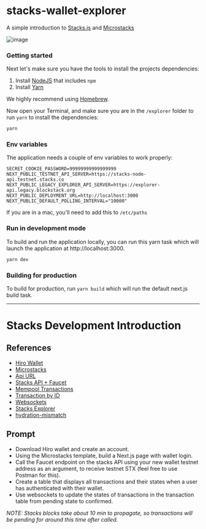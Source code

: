 # stacks-wallet-explorer

A simple introduction to [Stacks.js](https://www.hiro.so/stacks-js) and [Microstacks](https://micro-stacks.dev/)

![image](https://user-images.githubusercontent.com/11360704/207528609-2a8efcfb-4fc4-4bcf-8c6d-523b953ff75b.png)

### Getting started

Next let's make sure you have the tools to install the projects dependencies:

1. Install [NodeJS](https://nodejs.dev/) that includes `npm`
1. Install [Yarn](https://yarnpkg.com/)

We highly recommend using [Homebrew](https://brew.sh/).

Now open your Terminal, and make sure you are in the `/explorer` folder to run `yarn` to install the dependencies:

```sh
yarn
```

### Env variables

The application needs a couple of env variables to work properly:

```
SECRET_COOKIE_PASSWORD=99999999999999999
NEXT_PUBLIC_TESTNET_API_SERVER=https://stacks-node-api.testnet.stacks.co
NEXT_PUBLIC_LEGACY_EXPLORER_API_SERVER=https://explorer-api.legacy.blockstack.org
NEXT_PUBLIC_DEPLOYMENT_URL=http://localhost:3000
NEXT_PUBLIC_DEFAULT_POLLING_INTERVAL="10000"

```

If you are in a mac, you'll need to add this to `/etc/paths`

### Run in development mode

To build and run the application locally, you can run this yarn task which will launch the application at http://localhost:3000.

```sh
yarn dev
```

### Building for production

To build for production, run `yarn build` which will run the default next.js build task.

<hr>

# Stacks Development Introduction

## References

- [Hiro Wallet](https://wallet.hiro.so/)
- [Microstacks](https://micro-stacks.dev/)
- [Api URL](https://stacks-node-api.testnet.stacks.co)
- [Stacks API + Faucet](https://docs.hiro.so/api#tag/Faucets)
- [Mempool Transactions](https://docs.hiro.so/api#tag/Transactions/operation/get_mempool_transaction_list)
- [Transaction by ID](https://docs.hiro.so/api#tag/Transactions/operation/get_transaction_by_id)
- [Websockets](https://docs.hiro.so/get-started/stacks-blockchain-api#websocket-sample)
- [Stacks Explorer](https://github.com/hirosystems/explorer)
- [hydration-mismatch](https://micro-stacks.dev/guides/with-nextjs#hydration-mismatch)

## Prompt

- Download Hiro wallet and create an account.
- Using the Microstacks template, build a Next.js page with wallet login.
- Call the Faucet endpoint on the stacks API using your new wallet testnet address as an argument, to receive testnet STX (feel free to use Postman for this).
- Create a table that displays all transactions and their states when a user has authenticated with their wallet.
- Use websockets to update the states of transactions in the transaction table from pending state to confirmed.

*NOTE: Stacks blocks take about 10 min to propagate, so transactions will be pending for around this time after called.*
